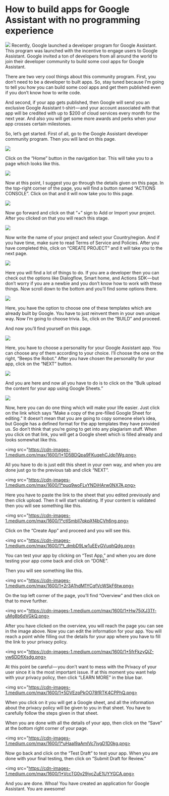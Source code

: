 # How to build apps for Google Assistant with no programming experience
<img src="https://cdn-images-1.medium.com/max/1600/1*b-C4a_VPFWHv6A4imIvN-w.jpeg">
Recently, Google launched a developer program for Google Assistant. This program was launched with the incentive to engage users to Google Assistant. Google invited a ton of developers from all around the world to join their developer community to build some cool apps for Google Assistant.

There are two very cool things about this community program. First, you don’t need to be a developer to built apps. So, stay tuned because I’m going to tell you how you can build some cool apps and get them published even if you don’t know how to write code.

And second, if your app gets published, then Google will send you an exclusive Google Assistant t-shirt — and your account associated with that app will be credited with up to $200 of cloud services every month for the next year. And also you will get some more awards and perks when your app crosses certain milestones.

So, let’s get started. First of all, go to the Google Assistant developer community program. Then you will land on this page.


<img src="https://cdn-images-1.medium.com/max/1600/1*k_P3XHvyxtnIsuP9ZYW-sQ.png">

Click on the “Home” button in the navigation bar. This will take you to a page which looks like this.

<img src="https://cdn-images-1.medium.com/max/1600/1*k_P3XHvyxtnIsuP9ZYW-sQ.png">

Now at this point, I suggest you go through the details given on this page. In the top-right corner of the page, you will find a button named “ACTIONS CONSOLE”. Click on that and it will now take you to this page.

<img src="https://cdn-images-1.medium.com/max/1600/1*k_P3XHvyxtnIsuP9ZYW-sQ.png">

Now go forward and click on that “+” sign to Add or Import your project. After you clicked on that you will reach this stage.

<img src="https://cdn-images-1.medium.com/max/1600/1*k_P3XHvyxtnIsuP9ZYW-sQ.png">

Now write the name of your project and select your Country/region. And if you have time, make sure to read Terms of Service and Policies. After you have completed this, click on “CREATE PROJECT” and it will take you to the next page.

<img src="https://cdn-images-1.medium.com/max/1600/1*k_P3XHvyxtnIsuP9ZYW-sQ.png">

Here you will find a lot of things to do. If you are a developer then you can check out the options like Dialogflow, Smart home, and Actions SDK — but don’t worry if you are a newbie and you don’t know how to work with these things. Now scroll down to the bottom and you’ll find some options there.

<img src="https://cdn-images-1.medium.com/max/1600/1*k_P3XHvyxtnIsuP9ZYW-sQ.png">

Here, you have the option to choose one of these templates which are already built by Google. You have to just reinvent them in your own unique way. Now I’m going to choose trivia. So, click on the “BUILD” and proceed.

And now you’ll find yourself on this page.

<img src="https://cdn-images-1.medium.com/max/1600/1*k_P3XHvyxtnIsuP9ZYW-sQ.png">

Here, you have to choose a personality for your Google Assistant app. You can choose any of them according to your choice. I’ll choose the one on the right, “Beeps the Robot.” After you have chosen the personality for your app, click on the “NEXT” button.

<img src="https://cdn-images-1.medium.com/max/1600/1*gmlkex9jjlH3Qwii3RAsPg.png">

And you are here and now all you have to do is to click on the “Bulk upload the content for your app using Google Sheets.”

<img src="https://cdn-images-1.medium.com/max/1600/1*SVJX_TLvYbOAuRuudP8E7Q.png">

Now, here you can do one thing which will make your life easier. Just click on the link which says “Make a copy of the pre-filled Google Sheet for editing.” It doesn’t mean that you are going to copy someone else’s idea, but Google has a defined format for the app templates they have provided us. So don’t think that you’re going to get into any plagiarism stuff. When you click on that link, you will get a Google sheet which is filled already and looks somewhat like this.

<img src="https://cdn-images-1.medium.com/max/1600/1*1D5BDQpa9FKuqehCJdp1Wg.png>

All you have to do is just edit this sheet in your own way, and when you are done just go to the previous tab and click “NEXT”.

<img src="https://cdn-images-1.medium.com/max/1600/1*puq9woFLvYNDiHArw0NX7A.png>

Here you have to paste the link to the sheet that you edited previously and then click upload. Then it will start validating. If your content is validated then you will see something like this.

<img src="https://cdn-images-1.medium.com/max/1600/1*ctlSmbIl7qkpXf4bCVh6ng.png>

Click on the “Create App” and proceed and you will see this.

<img src="https://cdn-images-1.medium.com/max/1600/1*t_dmbD9Lw1uEEyGVuqhQdg.png>

You can test your app by clicking on “Test App,” and when you are done testing your app come back and click on “DONE”.

Then you will see something like this.

<img src="https://cdn-images-1.medium.com/max/1600/1*2r3A1hdM1YCqfVcWSkF6tw.png>

On the top left corner of the page, you’ll find “Overview” and then click on that to move further.

<img src="https://cdn-images-1.medium.com/max/1600/1*Hw75jXJ3Tf-uMg8b6dVGkQ.png>

After you have clicked on the overview, you will reach the page you can see in the image above. Now you can edit the information for your app. You will reach a point while filling out the details for your app where you have to fill the link to your privacy policy.

<img src="https://cdn-images-1.medium.com/max/1600/1*5frFkzyQjZ-vw6DDflXsdg.png>

At this point be careful — you don’t want to mess with the Privacy of your user since it is the most important issue. If at this moment you want help with your privacy policy, then click “LEARN MORE” in the blue bar.

<img src="https://cdn-images-1.medium.com/max/1600/1*5DVEzpPkOO78fRTK4CPPhQ.png>

When you click on it you will get a Google sheet, and all the information about the privacy policy will be given to you in that sheet. You have to carefully follow the steps given in that sheet.

When you are done with all the details of your app, then click on the “Save” at the bottom right corner of your page.

<img src="https://cdn-images-1.medium.com/max/1600/1*uHaal9aAmlVc7jvgD1D0kg.png>

Now go back and click on the “Test Draft” to test your app. When you are done with your final testing, then click on “Submit Draft for Review.”

<img src="https://cdn-images-1.medium.com/max/1600/1*VccTG0v29jycZuE1UYYGCA.png>

And you are done. Whoa! You have created an application for Google Assistant. You are awesome!

